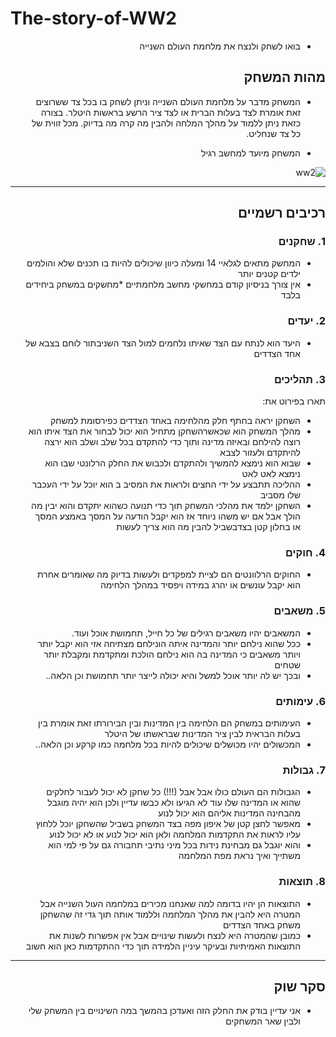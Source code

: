 # The-story-of-WW2

<div dir='rtl' lang='he'>

* בואו לשחק ולנצח את מלחמת העולם השנייה
## מהות המשחק

* המשחק מדבר על מלחמת העולם השנייה וניתן לשחק בו בכל צד ששרוצים זאת אומרת לצד בעלות הברית או לצד ציר הרשע בראשות היטלר.
בצורה כזאת ניתן ללמוד על מהלך המלחה ולהבין מה קרה מה בדיוק. מכל זווית של כל צד שנחליט.

* המשחק מיועד למחשב רגיל

![ww2](https://user-images.githubusercontent.com/57287269/227168468-2dd47b2c-f43c-42e9-8393-88426a6136a4.png)

---


## רכיבים רשמיים


### 1. שחקנים
* המחשק מתאים לגלאיי 14 ומעלה כיוון שיכולים להיות בו תכנים שלא והולמים ילדים קטנים יותר
* אין צורך בניסיון קודם במחשקי מחשב מלחמתיים
*מחשקים במשחק ביחידים בלבד 

### 2. יעדים
* היעד הוא לנתח עם הצד שאיתו נלחמים למול הצד השניבתור לוחם בצבא של אחד הצדדים

### 3. תהליכים

תארו בפירוט את:
* השחקן יראה בחתף חלק מהלחימה באחד הצדדים כפירסומת למשחק
* מהלך המשחק הוא שכאשרהשחקן מתחיל הוא יכול לבחור את הצד איתו הוא רוצה להילחם ובאיזה מדינה ותוך כדי להתקדם בכל שלב ושלב הוא ירצה להיתקדם ולעזור לצבא 
* שבוא הוא נימצא להמשיך ולהתקדם ולכבוש את החלק הרלונטי שבו הוא נימצא לאט לאט
* ההליכה תתבצע על ידי החצים ולראות את המסיב ב הוא יוכל על ידי העכבר שלו מסביב
* השחקן ילמד את מהלכי המשחק תוך כדי תנועה כשהוא יתקדם והוא יבין מה הולך אבל אם יש משהו ניוחד אז הוא יקבל הודעה על המסך באמצע המסך או בחלון קטן בצדבשביל להבין מה הוא צריך לעשות

### 4. חוקים

* החוקים הרלוונטים הם לציית למפקדים ולעשות בדיוק מה שאומרים אחרת הוא יקבל עונשים או יהרג במידה ויפסיד במהלך הלחימה

### 5. משאבים
* המשאבים יהיו משאבים רגילים של כל חייל, תחמושת  אוכל ועוד.
* ככל שהוא נילחם יותר והמדינה איתה הונילחם מצתיחה אזי הוא יקבל יותר ויותר משאבים כי המדינה בה הוא נילחם הולכת ומתקדמת ומקבלת יותר שטחים
* ובכך יש לה יותר אוכל למשל והיא יכולה לייצר יותר תחמושת וכן הלאה..

### 6. עימותים
* העימותים במשחק הם הלחימה בין המדינות ובין הבירורתו זאת אומרת בין בעלות הבראית לבין ציר המדינות שבראשתו של היטלר 
* המכשולים יהיו מכושלים שיכולים להיות בכל מלחמה כמו קרקע וכן הלאה..

### 7. גבולות
* הגבולות הם העולם כולו אבל אבל (!!!) כל שחקן לא יכול לעבור לחלקים שהוא או המדינה שלו עוד לא הגיעו ולא כבשו עדיין ולכן הוא יהיה מוגבל מהבחינה המדינות אליהם הוא יכול לנוע
* מאפשר לחצן קטן של איפון מפה בצד המשחק בשביל שהשחקן יוכל ללחוץ עליו לראות את התקדמות המלחמה ולאן הוא יכול לנוע או לא יכול לנוע 
* והוא יוגבל גם מבחינת נידות בכל מיני נתיבי תחבורה גם על פי למי הוא משתייך ואיך נראת מפת המלחמה

### 8. תוצאות
* התוצאות הן יהיו בדומה למה שאנחנו מכירים במלחמה העול השנייה אבל המטרה היא להבין את מהלך המלחמה וללמוד אותה תוך גדי זה שהשחקן משחק באחד הצדדים 
* כמובן שהמטרה היא לנצח ולעשות שינויים אבל אין אפשרות לשנות את התוצאות האמיתיות ובעיקר עיניין הלמידה תוך כדי ההתקדמות כאן הוא חשוב
---

## סקר שוק
* אני עדיין בודק את החלק הזה ואעדכן בהמשך במה השינויים בין המשחק שלי ולבין שאר המשחקים

</div>
